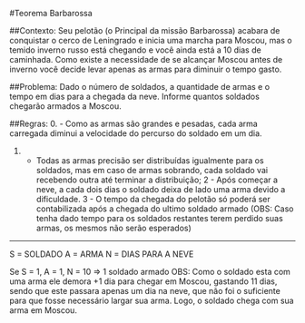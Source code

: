 #Teorema Barbarossa

##Contexto:
Seu pelotão (o Principal da missão Barbarossa) acabara de conquistar o cerco de Leningrado e inicia uma marcha para Moscou, mas o temido inverno russo está chegando e você ainda está a 10 dias de caminhada. Como existe a necessidade de se alcançar Moscou antes de inverno você decide levar apenas as armas para diminuir o tempo gasto.

##Problema:
Dado o número de soldados, a quantidade de armas e o tempo em dias para a chegada da neve. Informe quantos soldados chegarão armados a Moscou.

##Regras:
0. - Como as armas são grandes e pesadas, cada arma carregada diminui a velocidade do percurso do soldado em um dia.
1. - Todas as armas precisão ser distribuídas igualmente para os soldados, mas em caso de armas sobrando, cada soldado vai recebendo outra até terminar a distribuição;
2 - Após começar a neve, a cada dois dias o soldado deixa de lado uma arma devido a dificuldade.
3 - O tempo da chegada do pelotão só poderá ser contabilizada após a chegada do ultimo soldado armado (OBS: Caso tenha dado tempo para os soldados restantes terem perdido suas armas, os mesmos não serão esperados)

***

S = SOLDADO
A = ARMA
N = DIAS PARA A NEVE

Se S = 1, A = 1, N = 10 => 1 soldado armado
OBS: Como o soldado esta com uma arma ele demora +1 dia para chegar em Moscou, gastando 11 dias, sendo que este passara apenas um dia na neve, que não foi o suficiente para que fosse necessário largar sua arma. Logo, o soldado chega com sua arma em Moscou.
